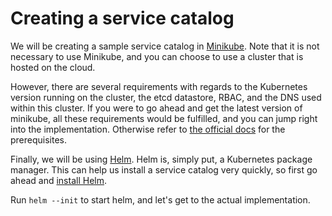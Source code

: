 # Creating a service catalog

We will be creating a sample service catalog in [Minikube](https://minikube.sigs.k8s.io/docs/start/). Note that it is not necessary to use Minikube, and you can choose to use a cluster that is hosted on the cloud.

However, there are several requirements with regards to the Kubernetes version running on the cluster, the etcd datastore, RBAC, and the DNS used within this cluster. If you were to go ahead and get the latest version of minikube, all these requirements would be fulfilled, and you can jump right into the implementation. Otherwise refer to [the official docs](https://kubernetes.io/docs/tasks/service-catalog/install-service-catalog-using-helm/) for the prerequisites.

Finally, we will be using [Helm](https://www.helm.sh). Helm is, simply put, a Kubernetes package manager. This can help us install a service catalog very quickly, so first go ahead and [install Helm](https://helm.sh/docs/intro/).

Run ```helm --init``` to start helm, and let's get to the actual implementation.
